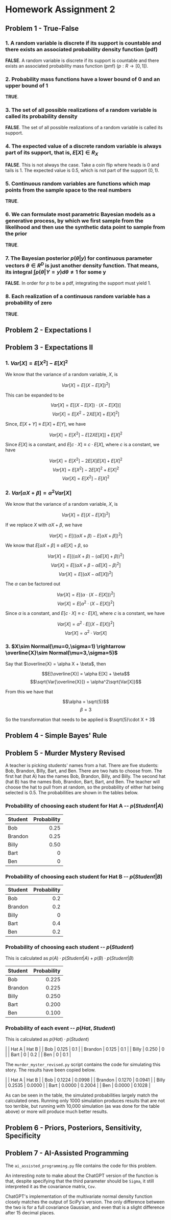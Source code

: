 # Homework Assignment 2

## Problem 1 - True-False

### 1. A random variable is discrete if its support is countable and there exists an associated probability density function (pdf)

**FALSE**. A random variable is discrete if its support is countable and there exists an associated probability mass function (pmf) ($p: R\rightarrow[0,1]$).

### 2. Probability mass functions have a lower bound of 0 and an upper bound of 1

**TRUE**.

### 3. The set of all possible realizations of a random variable is called its probability density

**FALSE**. The set of all possible realizations of a random variable is called its support.

### 4. The expected value of a discrete random variable is always part of its support, that is, $E[X] \in R_X$

**FALSE**. This is not always the case. Take a coin flip where heads is 0 and tails is 1. The expected value is 0.5, which is not part of the support (${0, 1}$).

### 5. Continuous random variables are functions which map points from the sample space to the real numbers

**TRUE**.

### 6. We can formulate most parametric Bayesian models as a generative process, by which we first sample from the likelihood and then use the synthetic data point to sample from the prior

**TRUE**.

### 7. The Bayesian posterior $p(\theta | y)$ for continuous parameter vectors $\theta\in R^D$ is just another density function. That means, its integral $\int p(\theta | Y=y)d\theta \ne 1$ for some y

**FALSE**. In order for $p$ to be a pdf, integrating the support must yield 1.

### 8. Each realization of a continuous random variable has a probability of zero

**TRUE**.

## Problem 2 - Expectations I

## Problem 3 - Expectations II

### 1. $Var[X] = E[X^2] - E[X]^2$

We know that the variance of a random variable, $X$, is

$$Var[X] = E[(X - E[X])^2]$$

This can be expanded to be

$$Var[X] = E[(X - E[X]) \cdot (X - E[X])]$$
$$Var[X] = E[X^2 - 2XE[X] + E[X]^2]$$

Since, $E[X + Y] \equiv E[X] + E[Y]$, we have

$$Var[X] = E[X^2] - E[2XE[X]] + E[X]^2$$

Since $E[X]$ is a constant, and $E[c\cdot X] \equiv c\cdot E[X]$, where $c$ is a constant, we have

$$Var[X] = E[X^2] - 2E[X]E[X] + E[X]^2$$
$$Var[X] = E[X^2] - 2E[X]^2 + E[X]^2$$
$$Var[X] = E[X^2] - E[X]^2$$

### 2. $Var[\alpha X + \beta] = \alpha^2 Var[X]$

We know that the variance of a random variable, $X$, is

$$Var[X] = E[(X - E[X])^2]$$

If we replace $X$ with $\alpha X + \beta$, we have

$$Var[X] = E[((\alpha X + \beta) - E[\alpha X + \beta])^2]$$

We know that $E[\alpha X + \beta] \equiv \alpha E[X] + \beta$, so

$$Var[X] = E[((\alpha X + \beta) - (\alpha E[X] + \beta))^2]$$
$$Var[X] = E[(\alpha X + \beta - \alpha E[X] - \beta)^2]$$
$$Var[X] = E[(\alpha X - \alpha E[X])^2]$$

The $\alpha$ can be factored out

$$Var[X] = E[(\alpha\cdot(X - E[X]))^2]$$
$$Var[X] = E[\alpha^2\cdot(X - E[X])^2]$$

Since $\alpha$ is a constant, and $E[c\cdot X] \equiv c\cdot E[X]$, where $c$ is a constant, we have

$$Var[X] = \alpha^2\cdot E[(X - E[X])^2]$$
$$Var[X] = \alpha^2\cdot Var[X]$$

### 3. $X\sim Normal(\mu=0,\sigma=1) \rightarrow \overline{X}\sim Normal(\mu=3,\sigma=5)$

Say that $\overline{X} = \alpha X + \beta$, then 

$$E[\overline{X}] = \alpha E[X] + \beta$$
$$\sqrt{Var[\overline{X}]} = \alpha^2\sqrt{Var[X]}$$

From this we have that

$$\alpha = \sqrt{5}$$
$$\beta = 3$$

So the transformation that needs to be applied is $\sqrt{5}\cdot X + 3$

## Problem 4 - Simple Bayes' Rule

## Problem 5 - Murder Mystery Revised

A teacher is picking students' names from a hat. There are five students: Bob, Brandon, Billy,
Bart, and Ben. There are two hats to choose from. The first hat (hat A) has the names Bob, 
Brandon, Billy, and Billy. The second hat (hat B) has the names Bob, Brandon, Bart, Bart, and Ben.
The teacher will choose the hat to pull from at random, so the probability of either hat being 
selected is 0.5. The probabilities are shown in the tables below.

### Probability of choosing each student for Hat A -- $p(Student | A)$

| Student | Probability |
| :------ | ----------: |
| Bob     |        0.25 |
| Brandon |        0.25 |
| Billy   |        0.50 |
| Bart    |           0 |
| Ben     |           0 |

### Probability of choosing each student for Hat B -- $p(Student | B)$

| Student | Probability |
| :------ | ----------: |
| Bob     |         0.2 |
| Brandon |         0.2 |
| Billy   |           0 |
| Bart    |         0.4 |
| Ben     |         0.2 |

### Probability of choosing each student -- $p(Student)$

This is calculated as $p(A)\cdot p(Student | A) + p(B)\cdot p(Student | B)$

| Student | Probability |
| :------ | ----------: |
| Bob     |       0.225 |
| Brandon |       0.225 |
| Billy   |       0.250 |
| Bart    |       0.200 |
| Ben     |       0.100 |

### Probability of each event -- $p(Hat, Student)$

This is calculated as $p(Hat)\cdot p(Student)$

|         | Hat A | Hat B |
| Bob     | 0.125 |   0.1 |
| Brandon | 0.125 |   0.1 |
| Billy   | 0.250 |     0 |
| Bart    |     0 |   0.2 |
| Ben     |     0 |   0.1 |

The `murder_myster_revised.py` script contains the code for simulating this story. The results
have been copied below.

|         |  Hat A |  Hat B |
| Bob     | 0.1224 | 0.0998 |
| Brandon | 0.1270 | 0.0941 |
| Billy   | 0.2535 | 0.0000 |
| Bart    | 0.0000 | 0.2004 |
| Ben     | 0.0000 | 0.1028 |

As can be seen in the table, the simulated probabilities largely match the calculated ones.
Running only 1000 simulation produces results that are not too terrible, but running with
10,000 simulation (as was done for the table above) or more will produce much better results.

## Problem 6 - Priors, Posteriors, Sensitivity, Specificity

## Problem 7 - AI-Assisted Programming

The `ai_assisted_programming.py` file contains the code for this problem.

An interesting note to make about the ChatGPT version of the function is that, despite
specifying that the third parameter should be `Sigma`, it still interpreted it as the
covariance matrix, `Cov`.

ChatGPT's implementation of the multivariate normal density function closely matches
the output of SciPy's version. The only difference between the two is for a full
covariance Gaussian, and even that is a slight difference after 15 decimal places.
